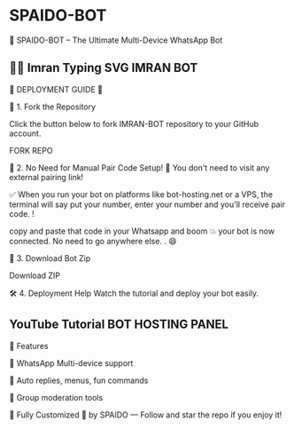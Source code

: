 # SPAIDO-BOT
🤖 SPAIDO-BOT – The Ultimate Multi-Device WhatsApp Bot

🤖✨ Imran
Typing SVG
IMRAN BOT
---
🌟 DEPLOYMENT GUIDE 🌟

🚀 1. Fork the Repository

Click the button below to fork IMRAN-BOT repository to your GitHub account.

FORK REPO

🧾 2. No Need for Manual Pair Code Setup!
🧠 You don't need to visit any external pairing link!

✅ When you run your bot on platforms like bot-hosting.net or a VPS, the terminal will say put your number, enter your number and you'll receive pair code. !

copy and paste that code in your Whatsapp and boom 💥 your bot is now connected. No need to go anywhere else. . 😄

💾 3. Download Bot Zip

Download ZIP

🛠️ 4. Deployment Help
Watch the tutorial and deploy your bot easily.

YouTube Tutorial
BOT HOSTING PANEL
---
🧩 Features

💬 WhatsApp Multi-device support

🧠 Auto replies, menus, fun commands

📁 Group moderation tools

🤖 Fully Customized  💜 by SPAIDO  — Follow and star the repo if you enjoy it!
